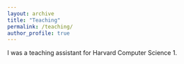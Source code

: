 ```yaml
---
layout: archive
title: "Teaching"
permalink: /teaching/
author_profile: true
---
```


I was a teaching assistant for Harvard Computer Science 1.